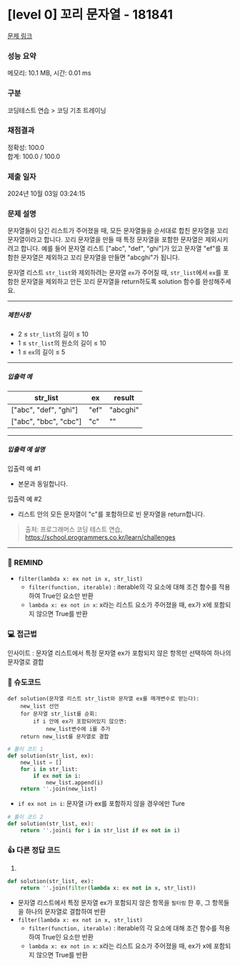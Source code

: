 # [level 0] 꼬리 문자열 - 181841 

[문제 링크](https://school.programmers.co.kr/learn/courses/30/lessons/181841) 

### 성능 요약

메모리: 10.1 MB, 시간: 0.01 ms

### 구분

코딩테스트 연습 > 코딩 기초 트레이닝

### 채점결과

정확성: 100.0<br/>합계: 100.0 / 100.0

### 제출 일자

2024년 10월 03일 03:24:15

### 문제 설명

<p>문자열들이 담긴 리스트가 주어졌을 때, 모든 문자열들을 순서대로 합친 문자열을 꼬리 문자열이라고 합니다. 꼬리 문자열을 만들 때 특정 문자열을 포함한 문자열은 제외시키려고 합니다. 예를 들어 문자열 리스트 ["abc", "def", "ghi"]가 있고 문자열 "ef"를 포함한 문자열은 제외하고 꼬리 문자열을 만들면 "abcghi"가 됩니다.</p>

<p>문자열 리스트 <code>str_list</code>와 제외하려는 문자열 <code>ex</code>가 주어질 때, <code>str_list</code>에서 <code>ex</code>를 포함한 문자열을 제외하고 만든 꼬리 문자열을 return하도록 solution 함수를 완성해주세요.</p>

<hr>

<h5>제한사항</h5>

<ul>
<li>2 ≤ <code>str_list</code>의 길이 ≤ 10</li>
<li>1 ≤ <code>str_list</code>의 원소의 길이 ≤ 10</li>
<li>1 ≤ <code>ex</code>의 길이 ≤ 5</li>
</ul>

<hr>

<h5>입출력 예</h5>
<table class="table">
        <thead><tr>
<th>str_list</th>
<th>ex</th>
<th>result</th>
</tr>
</thead>
        <tbody><tr>
<td>["abc", "def", "ghi"]</td>
<td>"ef"</td>
<td>"abcghi"</td>
</tr>
<tr>
<td>["abc", "bbc", "cbc"]</td>
<td>"c"</td>
<td>""</td>
</tr>
</tbody>
      </table>
<hr>

<h5>입출력 예 설명</h5>

<p>입출력 예 #1</p>

<ul>
<li>본문과 동일합니다.</li>
</ul>

<p>입출력 예 #2</p>

<ul>
<li>리스트 안의 모든 문자열이 "c"를 포함하므로 빈 문자열을 return합니다.</li>
</ul>


> 출처: 프로그래머스 코딩 테스트 연습, https://school.programmers.co.kr/learn/challenges
---
### 🤔 REMIND
- `filter(lambda x: ex not in x, str_list)`
    - `filter(function, iterable)` : iterable의 각 요소에 대해 조건 함수를 적용하여 True인 요소만 반환
    - `lambda x: ex not in x`: x라는 리스트 요소가 주어졌을 때, ex가 x에 포함되지 않으면 True를 반환

### 💻 접근법
인사이트 : 문자열 리스트에서 특정 문자열 ex가 포함되지 않은 항목만 선택하여 하나의 문자열로 결합

### 📝 슈도코드
```
def solution(문자열 리스트 str_list와 문자열 ex를 매개변수로 받는다):
    new_list 선언
    for 문자열 str_list를 순회:
        if i 안에 ex가 포함되어있지 않으면:
            new_list변수에 i를 추가
    return new_list를 문자열로 결합
```
```python
# 풀이 코드 1
def solution(str_list, ex):
    new_list = []
    for i in str_list:
        if ex not in i:
            new_list.append(i)
    return ''.join(new_list)
```
- `if ex not in i`: 문자열 i가 ex를 포함하지 않을 경우에만 Ture
```python
# 풀이 코드 2
def solution(str_list, ex):
    return ''.join(i for i in str_list if ex not in i)
```

### 👍 다른 정답 코드
1.
```python
def solution(str_list, ex):
    return ''.join(filter(lambda x: ex not in x, str_list))
```
- 문자열 리스트에서 특정 문자열 ex가 포함되지 않은 항목을 `필터링` 한 후, 그 항목들을 하나의 문자열로 결합하여 반환
- `filter(lambda x: ex not in x, str_list)`
    - `filter(function, iterable)` : iterable의 각 요소에 대해 조건 함수를 적용하여 True인 요소만 반환
    - `lambda x: ex not in x`: x라는 리스트 요소가 주어졌을 때, ex가 x에 포함되지 않으면 True를 반환
